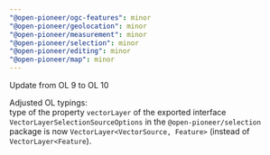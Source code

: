 ```yaml
---
"@open-pioneer/ogc-features": minor
"@open-pioneer/geolocation": minor
"@open-pioneer/measurement": minor
"@open-pioneer/selection": minor
"@open-pioneer/editing": minor
"@open-pioneer/map": minor
---
```


Update from OL 9 to OL 10

Adjusted OL typings:  
type of the property `vectorLayer` of the exported interface `VectorLayerSelectionSourceOptions` in the `@open-pioneer/selection` package is now `VectorLayer<VectorSource, Feature>` (instead of `VectorLayer<Feature`).
